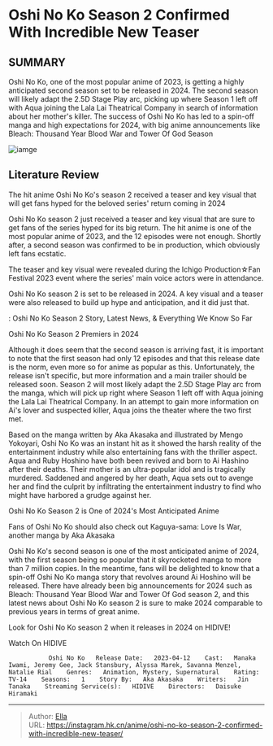 # Oshi No Ko Season 2 Confirmed With Incredible New Teaser


## SUMMARY 



  Oshi No Ko, one of the most popular anime of 2023, is getting a highly anticipated second season set to be released in 2024.   The second season will likely adapt the 2.5D Stage Play arc, picking up where Season 1 left off with Aqua joining the Lala Lai Theatrical Company in search of information about her mother&#39;s killer.   The success of Oshi No Ko has led to a spin-off manga and high expectations for 2024, with big anime announcements like Bleach: Thousand Year Blood War and Tower Of God Season  

![iamge](https://static1.srcdn.com/wordpress/wp-content/uploads/2023/06/ezgif-4-8835a58266.jpg)

## Literature Review

The hit anime Oshi No Ko&#39;s season 2 received a teaser and key visual that will get fans hyped for the beloved series&#39; return coming in 2024




Oshi No Ko season 2 just received a teaser and key visual that are sure to get fans of the series hyped for its big return. The hit anime is one of the most popular anime of 2023, and the 12 episodes were not enough. Shortly after, a second season was confirmed to be in production, which obviously left fans ecstatic.




The teaser and key visual were revealed during the Ichigo Production☆Fan Festival 2023 event where the series&#39; main voice actors were in attendance.


 

Oshi No Ko season 2 is set to be released in 2024. A key visual and a teaser were also released to build up hype and anticipation, and it did just that.

 : Oshi No Ko Season 2 Story, Latest News, &amp; Everything We Know So Far


 Oshi No Ko Season 2 Premiers in 2024 
          

Although it does seem that the second season is arriving fast, it is important to note that the first season had only 12 episodes and that this release date is the norm, even more so for anime as popular as this. Unfortunately, the release isn&#39;t specific, but more information and a main trailer should be released soon. Season 2 will most likely adapt the 2.5D Stage Play arc from the manga, which will pick up right where Season 1 left off with Aqua joining the Lala Lai Theatrical Company. In an attempt to gain more information on Ai&#39;s lover and suspected killer, Aqua joins the theater where the two first met.




Based on the manga written by Aka Akasaka and illustrated by Mengo Yokoyari, Oshi No Ko was an instant hit as it showed the harsh reality of the entertainment industry while also entertaining fans with the thriller aspect. Aqua and Ruby Hoshino have both been revived and born to Ai Hashino after their deaths. Their mother is an ultra-popular idol and is tragically murdered. Saddened and angered by her death, Aqua sets out to avenge her and find the culprit by infiltrating the entertainment industry to find who might have harbored a grudge against her.



 Oshi No Ko Season 2 is One of 2024&#39;s Most Anticipated Anime 
          



Fans of Oshi No Ko should also check out Kaguya-sama: Love Is War, another manga by Aka Akasaka







Oshi No Ko&#39;s second season is one of the most anticipated anime of 2024, with the first season being so popular that it skyrocketed manga to more than 7 million copies. In the meantime, fans will be delighted to know that a spin-off Oshi No Ko manga story that revolves around Ai Hoshino will be released. There have already been big announcements for 2024 such as Bleach: Thousand Year Blood War and Tower Of God season 2, and this latest news about Oshi No Ko season 2 is sure to make 2024 comparable to previous years in terms of great anime.

Look for Oshi No Ko season 2 when it releases in 2024 on HIDIVE!

Watch On HIDIVE

               Oshi No Ko   Release Date:   2023-04-12    Cast:   Manaka Iwami, Jeremy Gee, Jack Stansbury, Alyssa Marek, Savanna Menzel, Natalie Rial    Genres:   Animation, Mystery, Supernatural    Rating:   TV-14    Seasons:   1    Story By:   Aka Akasaka    Writers:   Jin Tanaka    Streaming Service(s):   HIDIVE    Directors:   Daisuke Hiramaki      

---

> Author: [Ella](https://instagram.hk.cn/)  
> URL: https://instagram.hk.cn/anime/oshi-no-ko-season-2-confirmed-with-incredible-new-teaser/  

